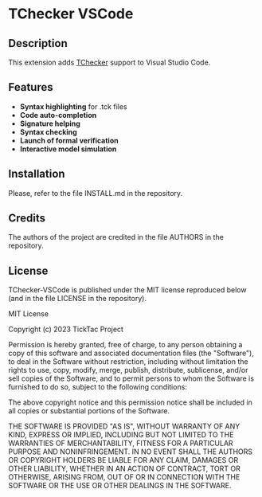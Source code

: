 # TChecker VSCode

## Description

This extension adds [TChecker](https://github.com/ticktac-project/tchecker)
support to Visual Studio Code.

## Features

- **Syntax highlighting** for .tck files
- **Code auto-completion**
- **Signature helping**
- **Syntax checking**
- **Launch of formal verification**
- **Interactive model simulation**

## Installation

Please, refer to the file INSTALL.md in the repository.

## Credits

The authors of the project are credited in the file AUTHORS in the repository.

## License

TChecker-VSCode is published under the MIT license reproduced below (and in the
file LICENSE in the repository).

MIT License

Copyright (c) 2023 TickTac Project

Permission is hereby granted, free of charge, to any person obtaining a copy
of this software and associated documentation files (the "Software"), to deal
in the Software without restriction, including without limitation the rights
to use, copy, modify, merge, publish, distribute, sublicense, and/or sell
copies of the Software, and to permit persons to whom the Software is
furnished to do so, subject to the following conditions:

The above copyright notice and this permission notice shall be included in all
copies or substantial portions of the Software.

THE SOFTWARE IS PROVIDED "AS IS", WITHOUT WARRANTY OF ANY KIND, EXPRESS OR
IMPLIED, INCLUDING BUT NOT LIMITED TO THE WARRANTIES OF MERCHANTABILITY,
FITNESS FOR A PARTICULAR PURPOSE AND NONINFRINGEMENT. IN NO EVENT SHALL THE
AUTHORS OR COPYRIGHT HOLDERS BE LIABLE FOR ANY CLAIM, DAMAGES OR OTHER
LIABILITY, WHETHER IN AN ACTION OF CONTRACT, TORT OR OTHERWISE, ARISING FROM,
OUT OF OR IN CONNECTION WITH THE SOFTWARE OR THE USE OR OTHER DEALINGS IN THE
SOFTWARE.
